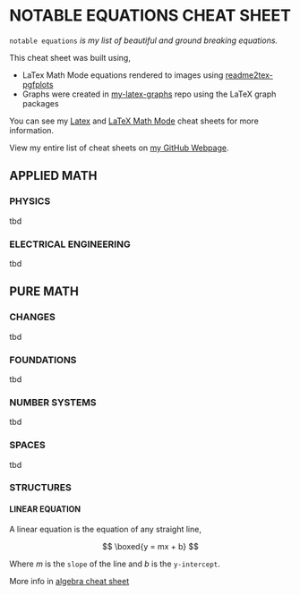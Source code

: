 # NOTABLE EQUATIONS CHEAT SHEET

`notable equations` _is my list of beautiful and ground breaking
equations._

This cheat sheet was built using,

* LaTex Math Mode equations rendered to images using
  [readme2tex-pgfplots](https://github.com/JeffDeCola/readme2tex-pgfplots)
* Graphs were created in
  [my-latex-graphs](https://github.com/JeffDeCola/my-latex-graphs)
  repo using the LaTeX graph packages

You can see my
[Latex](https://github.com/JeffDeCola/my-cheat-sheets/tree/master/software/development/languages/latex-cheat-sheet)
and
[LaTeX Math Mode](https://github.com/JeffDeCola/my-cheat-sheets/blob/master/software/development/languages/latex-cheat-sheet/latex-math-mode.md)
cheat sheets for more information.

View my entire list of cheat sheets on
[my GitHub Webpage](https://jeffdecola.github.io/my-cheat-sheets/).

## APPLIED MATH

### PHYSICS

tbd

### ELECTRICAL ENGINEERING

tbd

## PURE MATH

### CHANGES

tbd

### FOUNDATIONS

tbd

### NUMBER SYSTEMS

tbd

### SPACES

tbd

### STRUCTURES

#### LINEAR EQUATION

A linear equation is the equation of any straight line,

$$
\boxed{y = mx + b}
$$

Where $m$ is the `slope` of the line and $b$ is the `y-intercept`.

More info in
[algebra cheat sheet](https://github.com/JeffDeCola/my-cheat-sheets/tree/master/other/mathematics/pure/structures/algebra-cheat-sheet#linear-functions-m-is-slope)
